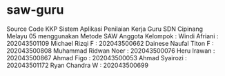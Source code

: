 # saw-guru
Source Code KKP Sistem Aplikasi Penilaian Kerja Guru SDN Cipinang Melayu 05 menggunakan Metode SAW
Anggota Kelompok :
Windi Afriani	: 202043501109
Michael Rizqi F	: 202043500662
Dainese Naufal Titon F	: 202043500808
Muhammad Ridwan Noer	: 202043500076
Heru Irawan	: 202043500867
Ahmad Figo	: 202043500053
Ahmad Syairozi	: 202043501172
Ryan Chandra W	: 202043500699
